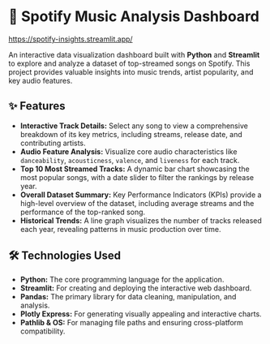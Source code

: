 # 🎵 Spotify Music Analysis Dashboard

https://spotify-insights.streamlit.app/

An interactive data visualization dashboard built with **Python** and **Streamlit** to explore and analyze a dataset of top-streamed songs on Spotify. This project provides valuable insights into music trends, artist popularity, and key audio features.

## ✨ Features

-   **Interactive Track Details:** Select any song to view a comprehensive breakdown of its key metrics, including streams, release date, and contributing artists.
-   **Audio Feature Analysis:** Visualize core audio characteristics like `danceability`, `acousticness`, `valence`, and `liveness` for each track.
-   **Top 10 Most Streamed Tracks:** A dynamic bar chart showcasing the most popular songs, with a date slider to filter the rankings by release year.
-   **Overall Dataset Summary:** Key Performance Indicators (KPIs) provide a high-level overview of the dataset, including average streams and the performance of the top-ranked song.
-   **Historical Trends:** A line graph visualizes the number of tracks released each year, revealing patterns in music production over time.

## 🛠️ Technologies Used

* **Python:** The core programming language for the application.
* **Streamlit:** For creating and deploying the interactive web dashboard.
* **Pandas:** The primary library for data cleaning, manipulation, and analysis.
* **Plotly Express:** For generating visually appealing and interactive charts.
* **Pathlib & OS:** For managing file paths and ensuring cross-platform compatibility.
